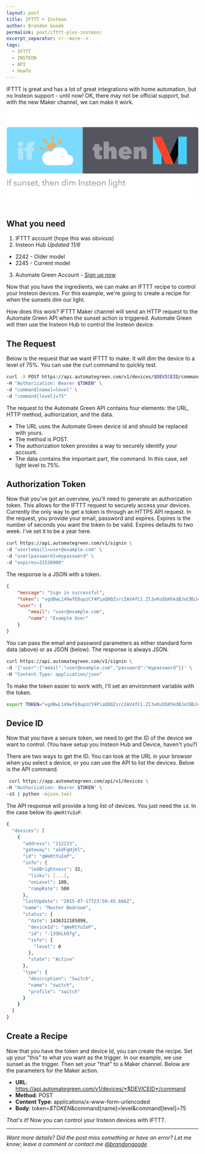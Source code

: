 ```yaml
---
layout: post
title: IFTTT + Insteon
author: Brandon Goode
permalink: post/ifttt-plus-insteon/
excerpt_separator: <!--more-->
tags:
  - IFTTT
  - INSTEON
  - API
  - HowTo
---
```

IFTTT is great and has a lot of great integrations with home automation, but no Insteon support - until now! OK, there may not be official support, but with the new Maker channel, we can make it work.

![If sunset then dim Insteon light](/assets/posts/ifttt-plus-insteon.png)


<!--more-->

## What you need
1. IFTTT account (hope this was obvious)
2. Insteon Hub *Updated 11/6*
  * 2242 - Older model
  * 2245 - Current model
3. Automate Green Account - [Sign up now](https://app.automategreen.com/signup)

Now that you have the ingredients, we can make an IFTTT recipe to control your Insteon devices.  For this example, we're going to create a recipe for when the sunsets dim our light.

How does this work?  IFTTT Maker channel will send an HTTP request to the Automate Green API when the sunset action is triggered.  Automate Green will then use the Insteon Hub to control the Insteon device.

## The Request

Below is the request that we want IFTTT to make. It will dim the device to a level of 75%. You can use the curl command to quickly test.

```sh
curl -X POST https://api.automategreen.com/v1/devices/$DEVICEID/command \
-H "Authorization: Bearer $TOKEN" \
-d "command[name]=level" \
-d "command[level]=75"
```

The request to the Automate Green API contains four elements: the URL, HTTP method, authorization, and the data.

- The URL uses the Automate Green device id and should be replaced with yours.
- The method is POST.
- The authorization token provides a way to securely identify your account.
- The data contains the important part, the command. In this case, set light level to 75%.

## Authorization Token

Now that you've got an overview, you'll need to generate an authorization token.  This allows for the IFTTT request to securely access your devices.  Currently the only way to get a token is through an HTTPS API request. In the request, you provide your email, password and expires. Expires is the number of seconds you want the token to be valid. Expires defaults to two week.  I've set it to be a year here.

```sh
curl https://api.automategreen.com/v1/signin \
-d "user[email]=user@example.com" \
-d "user[password]=mypassword" \
-d "expires=31536000"
```

The response is a JSON with a token.

```json
{
    "message": "Sign in successful",
    "token": "vgdBwL149wfE8upzCY4PiaQOQZsrcIAV4fC1.Zl3vKu5bKhkdBJoCBbJ4ujqMtpvgdBwL149wfE8upzCY4PiaQOQZsrcIAV4fC1xZl3vKu5b.hkdBJoCBbJ4ujqMtpvgdBwL149wfE8upzCY4PiaQOQZ",
    "user": {
        "email": "user@example.com",
        "name": "Example User"
    }
}
```

You can pass the email and password parameters as either standard form data (above) or as JSON (below).  The response is always JSON.

```sh
curl https://api.automategreen.com/v1/signin \
-d '{"user":{"email":"user@example.com","password":"mypassword"}}' \
-H "Content-Type: application/json"
```

To make the token easier to work with, I'll set an environment variable with the token.

```sh
export TOKEN="vgdBwL149wfE8upzCY4PiaQOQZsrcIAV4fC1.Zl3vKu5bKhkdBJoCBbJ4ujqMtpvgdBwL149wfE8upzCY4PiaQOQZsrcIAV4fC1xZl3vKu5b.hkdBJoCBbJ4ujqMtpvgdBwL149wfE8upzCY4PiaQOQZ"
```


## Device ID

Now that you have a secure token, we need to get the ID of the device we want to control. (You have setup you Insteon Hub and Device, haven't you?)

There are two ways to get the ID. You can look at the URL in your browser when you select a device, or you can use the API to list the devices. Below is the API command.

```sh
 curl https://app.automategreen.com/api/v1/devices \
-H "Authorization: Bearer $TOKEN" \
-sS | python -mjson.tool
```

The API response will provide a long list of devices.  You just need the `id`. In the case below its `qWeRtYuIoP`.

```sh
{
  "devices": [
    {
      "address": "112233",
      "gateway": "aSdFgHjKl",
      "id": "qWeRtYuIoP",
      "info": {
        "ledBrightness": 32,
        "links": [...],
        "onLevel": 100,
        "rampRate": 500
      },
      "lastUpdate": "2015-07-17T23:50:45.666Z",
      "name": "Master Bedroom",
      "status": {
        "date": 1436312185098,
        "deviceId": "qWeRtYuIoP",
        "id": "-13SKLb9fg",
        "info": {
          "level": 0
        },
        "state": "Active"
      },
      "type": {
        "description": "Switch",
        "name": "switch",
        "profile": "switch"
      }
    }
  ]
}
```


## Create a Recipe

Now that you have the token and device Id, you can create the recipe.  Set up your "this" to what you want as the trigger.  In our example, we use sunset as the trigger. Then set your "that" to a Maker channel.  Below are the parameters for the Maker action.

- **URL**: https://api.automategreen.com/v1/devices/*$DEVICEID*/command
- **Method**: POST
- **Content Type**: applications/x-www-form-urlencoded
- **Body**: token=*$TOKEN*&command[name]=level&command[level]=75

*That's it!* Now you can control your Insteon devices with IFTTT.

<hr>

*Want more details?  Did the post miss something or have an error?  Let me know; leave a comment or contact me [@brandongoode](https://twitter.com/brandongoode)*



